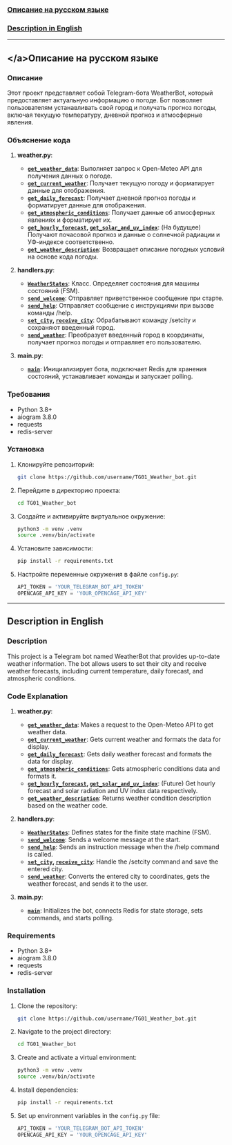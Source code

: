 ### [Описание на русском языке](#русский)

### [Description in English](#english)

---

## <a name="русский"></а>Описание на русском языке

### Описание

Этот проект представляет собой Telegram-бота WeatherBot, который предоставляет актуальную информацию о погоде. Бот позволяет пользователям устанавливать свой город и получать прогноз погоды, включая текущую температуру, дневной прогноз и атмосферные явления.

### Объяснение кода

1. **weather.py**:
    * **[`get_weather_data`](weather.py#L4)**: Выполняет запрос к Open-Meteo API для получения данных о погоде.
    * **[`get_current_weather`](weather.py#L10)**: Получает текущую погоду и форматирует данные для отображения.
    * **[`get_daily_forecast`](weather.py#L24)**: Получает дневной прогноз погоды и форматирует данные для отображения.
    * **[`get_atmospheric_conditions`](weather.py#L40)**: Получает данные об атмосферных явлениях и форматирует их.
    * **[`get_hourly_forecast`](weather.py#L58), [`get_solar_and_uv_index`](weather.py#L76)**: (На будущее) Получают почасовой прогноз и данные о солнечной радиации и УФ-индексе соответственно.
    * **[`get_weather_description`](weather.py#L91)**: Возвращает описание погодных условий на основе кода погоды.

2. **handlers.py**:
    * **[`WeatherStates`](handlers.py#L14)**: Класс. Определяет состояния для машины состояний (FSM).
    * **[`send_welcome`](handlers.py#L19)**: Отправляет приветственное сообщение при старте.
    * **[`send_help`](handlers.py#L29)**: Отправляет сообщение с инструкциями при вызове команды /help.
    * **[`set_city`](handlers.py#L38), [`receive_city`](handlers.py#L45)**: Обрабатывают команду /setcity и сохраняют введенный город.
    * **[`send_weather`](handlers.py#L55)**: Преобразует введенный город в координаты, получает прогноз погоды и отправляет его пользователю.

3. **main.py**:
    * **[`main`](main.py#L9)**: Инициализирует бота, подключает Redis для хранения состояний, устанавливает команды и запускает polling.

### Требования

- Python 3.8+
- aiogram 3.8.0
- requests
- redis-server

### Установка

1. Клонируйте репозиторий:
    ```sh
    git clone https://github.com/username/TG01_Weather_bot.git
    ```
2. Перейдите в директорию проекта:
    ```sh
    cd TG01_Weather_bot
    ```
3. Создайте и активируйте виртуальное окружение:
    ```sh
    python3 -m venv .venv
    source .venv/bin/activate
    ```
4. Установите зависимости:
    ```sh
    pip install -r requirements.txt
    ```
5. Настройте переменные окружения в файле `config.py`:

    ```python
    API_TOKEN = 'YOUR_TELEGRAM_BOT_API_TOKEN'
    OPENCAGE_API_KEY = 'YOUR_OPENCAGE_API_KEY'
    ```

---

## <a name="english"></a>Description in English

### Description

This project is a Telegram bot named WeatherBot that provides up-to-date weather information. The bot allows users to set their city and receive weather forecasts, including current temperature, daily forecast, and atmospheric conditions.

### Code Explanation

1. **weather.py**:
    * **[`get_weather_data`](weather.py#L4)**: Makes a request to the Open-Meteo API to get weather data.
    * **[`get_current_weather`](weather.py#L10)**: Gets current weather and formats the data for display.
    * **[`get_daily_forecast`](weather.py#L24)**: Gets daily weather forecast and formats the data for display.
    * **[`get_atmospheric_conditions`](weather.py#L40)**: Gets atmospheric conditions data and formats it.
    * **[`get_hourly_forecast`](weather.py#L58), [`get_solar_and_uv_index`](weather.py#L76)**: (Future) Get hourly forecast and solar radiation and UV index data respectively.
    * **[`get_weather_description`](weather.py#L91)**: Returns weather condition description based on the weather code.

2. **handlers.py**:
    * **[`WeatherStates`](handlers.py#L14)**: Defines states for the finite state machine (FSM).
    * **[`send_welcome`](handlers.py#L19)**: Sends a welcome message at the start.
    * **[`send_help`](handlers.py#L29)**: Sends an instruction message when the /help command is called.
    * **[`set_city`](handlers.py#L38), [`receive_city`](handlers.py#L45)**: Handle the /setcity command and save the entered city.
    * **[`send_weather`](handlers.py#L55)**: Converts the entered city to coordinates, gets the weather forecast, and sends it to the user.

3. **main.py**:
    * **[`main`](main.py#L9)**: Initializes the bot, connects Redis for state storage, sets commands, and starts polling.

### Requirements

- Python 3.8+
- aiogram 3.8.0
- requests
- redis-server

### Installation

1. Clone the repository:
    ```sh
    git clone https://github.com/username/TG01_Weather_bot.git
    ```
2. Navigate to the project directory:
    ```sh
    cd TG01_Weather_bot
    ```
3. Create and activate a virtual environment:
    ```sh
    python3 -m venv .venv
    source .venv/bin/activate
    ```
4. Install dependencies:
    ```sh
    pip install -r requirements.txt
    ```
5. Set up environment variables in the `config.py` file:

    ```python
    API_TOKEN = 'YOUR_TELEGRAM_BOT_API_TOKEN'
    OPENCAGE_API_KEY = 'YOUR_OPENCAGE_API_KEY'
    ```
